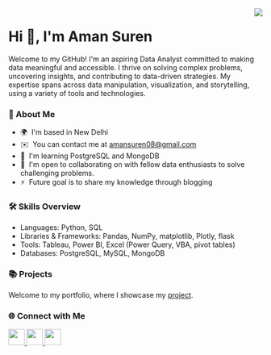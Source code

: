 <img align="right"  src="https://visitor-badge.laobi.icu/badge?page_id=amansuren.amansuren" />

Hi 👋, I'm Aman Suren
===========================


Welcome to my GitHub! I'm an aspiring Data Analyst committed to making data meaningful and accessible. I thrive on solving complex problems, uncovering insights, and contributing to data-driven strategies. My expertise spans across data manipulation, visualization, and storytelling, using a variety of tools and technologies.

### 🌟 About Me

* 🌍  I'm based in New Delhi
* ✉️  You can contact me at [amansuren08@gmail.com](mailto:amansuren08@gmail.com)
* 🧠  I'm learning PostgreSQL and MongoDB
* 🤝  I'm open to collaborating on with fellow data enthusiasts to solve challenging problems.
* ⚡  Future goal is to share my knowledge through blogging

### 🛠️ Skills Overview

* Languages: Python, SQL
* Libraries & Frameworks: Pandas, NumPy, matplotlib, Plotly, flask
* Tools: Tableau, Power BI, Excel (Power Query, VBA, pivot tables)
* Databases: PostgreSQL, MySQL, MongoDB
   


### 📚 Projects
Welcome to my portfolio, where I showcase my [project]().



### 🌐 Connect with Me


<p align="left"> <a href="https://www.linkedin.com/in/amansuren" target="_blank" rel="noreferrer"> <picture> <source media="(prefers-color-scheme: dark)" srcset="https://raw.githubusercontent.com/danielcranney/readme-generator/main/public/icons/socials/linkedin-dark.svg" /> <source media="(prefers-color-scheme: light)" srcset="https://raw.githubusercontent.com/danielcranney/readme-generator/main/public/icons/socials/linkedin.svg" /> <img src="https://raw.githubusercontent.com/danielcranney/readme-generator/main/public/icons/socials/linkedin.svg" width="32" height="32" /> </picture> </a> <a href="http://www.medium.com/@amansuren08" target="_blank" rel="noreferrer"> <picture> <source media="(prefers-color-scheme: dark)" srcset="https://raw.githubusercontent.com/danielcranney/readme-generator/main/public/icons/socials/medium-dark.svg" /> <source media="(prefers-color-scheme: light)" srcset="https://raw.githubusercontent.com/danielcranney/readme-generator/main/public/icons/socials/medium.svg" /> <img src="https://raw.githubusercontent.com/danielcranney/readme-generator/main/public/icons/socials/medium.svg" width="32" height="32" /> </picture> </a> <a href="https://www.x.com/ItsAmanSuren" target="_blank" rel="noreferrer"> <picture> <source media="(prefers-color-scheme: dark)" srcset="https://raw.githubusercontent.com/danielcranney/readme-generator/main/public/icons/socials/twitter-dark.svg" /> <source media="(prefers-color-scheme: light)" srcset="https://raw.githubusercontent.com/danielcranney/readme-generator/main/public/icons/socials/twitter.svg" /> <img src="https://raw.githubusercontent.com/danielcranney/readme-generator/main/public/icons/socials/twitter.svg" width="32" height="32" /> </picture> </a></p>


